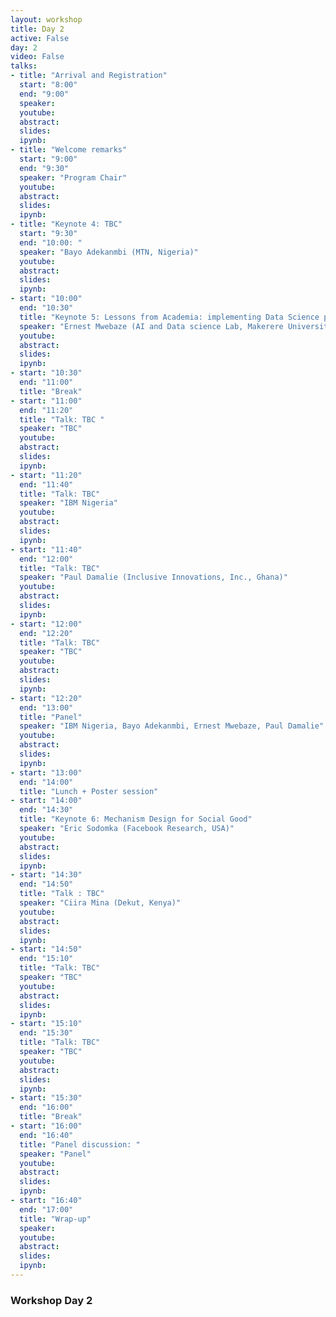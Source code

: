 ```yaml
---
layout: workshop
title: Day 2
active: False
day: 2
video: False
talks:
- title: "Arrival and Registration"
  start: "8:00"
  end: "9:00"
  speaker:
  youtube:
  abstract:
  slides:
  ipynb:
- title: "Welcome remarks"
  start: "9:00"
  end: "9:30"
  speaker: "Program Chair"
  youtube:
  abstract:
  slides:
  ipynb:
- title: "Keynote 4: TBC"
  start: "9:30"
  end: "10:00: "
  speaker: "Bayo Adekanmbi (MTN, Nigeria)"
  youtube:
  abstract:
  slides:
  ipynb:
- start: "10:00"
  end: "10:30"
  title: "Keynote 5: Lessons from Academia: implementing Data Science projects with Government"
  speaker: "Ernest Mwebaze (AI and Data science Lab, Makerere University, Uganda)"
  youtube:
  abstract:
  slides:
  ipynb:
- start: "10:30"
  end: "11:00"
  title: "Break"
- start: "11:00"
  end: "11:20"
  title: "Talk: TBC "
  speaker: "TBC"
  youtube:
  abstract:
  slides:
  ipynb:
- start: "11:20"
  end: "11:40"
  title: "Talk: TBC"
  speaker: "IBM Nigeria"
  youtube:
  abstract:
  slides:
  ipynb:
- start: "11:40"
  end: "12:00"
  title: "Talk: TBC"
  speaker: "Paul Damalie (Inclusive Innovations, Inc., Ghana)"
  youtube:
  abstract:
  slides:
  ipynb:
- start: "12:00"
  end: "12:20"
  title: "Talk: TBC"
  speaker: "TBC"
  youtube:
  abstract:
  slides:
  ipynb:
- start: "12:20"
  end: "13:00"
  title: "Panel"
  speaker: "IBM Nigeria, Bayo Adekanmbi, Ernest Mwebaze, Paul Damalie"
  youtube:
  abstract:
  slides:
  ipynb:
- start: "13:00"
  end: "14:00"
  title: "Lunch + Poster session"
- start: "14:00"
  end: "14:30"
  title: "Keynote 6: Mechanism Design for Social Good" 
  speaker: "Eric Sodomka (Facebook Research, USA)"
  youtube:
  abstract:
  slides:
  ipynb:
- start: "14:30"
  end: "14:50"
  title: "Talk : TBC"
  speaker: "Ciira Mina (Dekut, Kenya)"
  youtube:
  abstract:
  slides:
  ipynb:
- start: "14:50"
  end: "15:10"
  title: "Talk: TBC"
  speaker: "TBC"
  youtube:
  abstract:
  slides:
  ipynb:
- start: "15:10"
  end: "15:30"
  title: "Talk: TBC"
  speaker: "TBC"
  youtube:
  abstract:
  slides:
  ipynb:
- start: "15:30"
  end: "16:00"
  title: "Break"
- start: "16:00"
  end: "16:40"
  title: "Panel discussion: "
  speaker: "Panel"
  youtube:
  abstract:
  slides:
  ipynb:
- start: "16:40"
  end: "17:00"
  title: "Wrap-up"
  speaker:
  youtube:
  abstract:
  slides:
  ipynb:
---
```


<h3> <b>Workshop Day 2</b></h3>